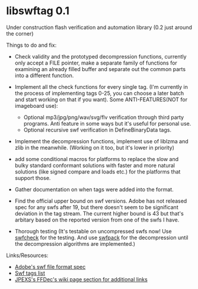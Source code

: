 # libswftag 0.1
Under construction flash verification and automation library (0.2 just around the corner)

Things to do and fix:

- Check validity and the prototyped decompression functions, currently only accept a FILE pointer, make a separate family of functions for examining an already filled buffer and separate out the common parts into a different function.

- Implement all the check functions for every single tag. (I'm currently in the process of implementing tags 0-25, you can choose a later batch and start working on that if you want). Some ANTI-FEATURES(NOT for imageboard use):
    - Optional mp3/jpg/png/wav/svg/flv verification through third party programs. Anti feature in some ways but it's useful for personal use.
    - Optional recursive swf verification in DefineBinaryData tags.

- Implement the decompression functions, implement use of liblzma and zlib in the meanwhile. (Working on it too, but it's lower in priority)

- add some conditional macros for platforms to replace the slow and bulky standard conformant solutions with faster and more natural solutions (like signed compare and loads etc.) for the platforms that support those.

- Gather documentation on when tags were added into the format.

- Find the official upper bound on swf versions. Adobe has not released spec for any swfs after 19, but there doesn't seem to be significant deviation in the tag stream. The current higher bound is 43 but that's arbitary based on the reported version from one of the swfs I have.

- Thorough testing (It's testable on uncompressed swfs now! Use [swfcheck](https://github.com/flash-computer/swfcheck) for the testing. And use [swfpack](https://github.com/arkq/swfpack) for the decompression until the decompression algorithms are implemented.)

Links/Resources:

- [Adobe's swf file format spec](https://web.archive.org/web/20210609225053/https://www.adobe.com/content/dam/acom/en/devnet/pdf/swf-file-format-spec.pdf)
- [Swf tags list](https://www.m2osw.com/swf_tags)
- [JPEXS's FFDec's wiki page section for additional links](https://github.com/jindrapetrik/jpexs-decompiler/wiki/Links)
